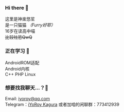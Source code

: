 ### Hi there 👋
这里是神楽悠苼  
是一只猫猫 *（Furry好耶）*  
16岁在读高中喵  
~~比较社恐QwQ~~  

### 正在学习 🌱
AndroidROM适配  
Android内核  
C++ PHP Linux  

### 想要找我聊天...？💬
Email: [iyoroy@qq.com](mailto:iyoroy@qq.com)  
Telegram：[iYoRoy Kagura](https://t.me/iYoRoy)
或者加咱的闲聊群：773412939

<!--
**KaguraiYoRoy/KaguraiYoRoy** is a ✨ _special_ ✨ repository because its `README.md` (this file) appears on your GitHub profile.

Here are some ideas to get you started:

- 🔭 I’m currently working on ...
- 🌱 I’m currently learning ...
- 👯 I’m looking to collaborate on ...
- 🤔 I’m looking for help with ...
- 💬 Ask me about ...
- 📫 How to reach me: ...
- 😄 Pronouns: ...
- ⚡ Fun fact: ...
-->
